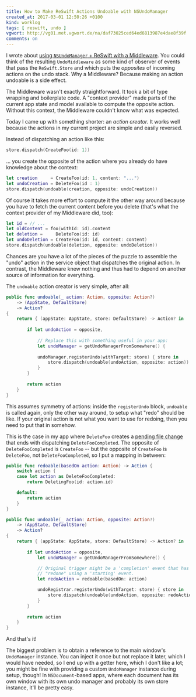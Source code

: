 ```yaml
---
title: How to Make ReSwift Actions Undoable with NSUndoManager
created_at: 2017-03-01 12:50:26 +0100
kind: worklog
tags: [ reswift, undo ]
vgwort: http://vg01.met.vgwort.de/na/daf73025ced64ed6813987e4dae8f39f
comments: on
---
```


I wrote about [using `NSUndoManager` + ReSwift with a Middleware](/posts/2016/08/reswift-undo-middleware/). You could think of the resulting `UndoMiddleware` as some kind of observer of events that pass the `ReSwift.Store` and which puts the _opposites_ of incoming actions on the undo stack. Why a Middleware? Because making an action undoable is a side effect.

The Middleware wasn't exactly straightforward. It took a bit of type wrapping and boilerplate code. A "context provider" made parts of the current app state and model available to compute the opposite action. Without this context, the Middleware couldn't know what was expected.

Today I came up with something shorter: an _action creator._ It works well because the actions in my current project are simple and easily reversed.

Instead of dispatching an action like this:

```swift
store.dispatch(CreateFoo(id: 1))
```

... you create the opposite of the action where you already do have knowledge about the context:
    
```swift
let creation     = CreateFoo(id: 1, content: "...")
let undoCreation = DeleteFoo(id : 1)
store.dispatch(undoable(creation, opposite: undoCreation))
```

Of course it takes more effort to compute it the other way around because you have to fetch the current content before you delete (that's what the context provider of my Middleware did, too):
    
```swift
let id = // ...
let oldContent = foo(withId: id).content
let deletion =     DeleteFoo(id: id)
let undoDeletion = CreateFoo(id: id, content: content)
store.dispatch(undoable(deletion, opposite: undoDeletion))
```

Chances are you have a lot of the pieces of the puzzle to assemble the "undo" action in the service object that dispatches the original action. In contrast, the Middleware knew nothing and thus had to depend on another source of information for everything.

The `undoable` action creator is very simple, after all:

```swift
public func undoable(_ action: Action, opposite: Action?)
    -> (AppState, DefaultStore)
    -> Action?
{
    return { (appState: AppState, store: DefaultStore) -> Action? in
    
        if let undoAction = opposite,
            
            // Replace this with something useful in your app:
            let undoManager = getUndoManagerFromSomewhere() {
            
            undoManager.registerUndo(withTarget: store) { store in
                store.dispatch(undoable(undoAction, opposite: action))
            }
        }
    
        return action
    }
}
```

This assumes symmetry of actions: inside the `registerUndo` block, `undoable` is called again, only the other way around, to setup what "redo" should be like. If your original action is not what you want to use for redoing, then you need to put that in somehow.

This is the case in my app where `DeleteFoo` creates a [pending file change](/posts/2017/02/reswift-enqueue-file-changes/) that ends with dispatching `DeleteFooCompleted`. The opposite of `DeleteFooCompleted` is `CreateFoo` -- but the opposite of `CreateFoo` is `DeleteFoo`, not `DeleteFooCompleted`, so I put a mapping in between:

```swift
public func redoable(basedOn action: Action) -> Action {
    switch action {
    case let action as DeleteFooCompleted:
        return DeletingFoo(id: action.id)

    default:
        return action
    }
}

public func undoable(_ action: Action, opposite: Action?)
    -> (AppState, DefaultStore)
    -> Action?
{
    return { (appState: AppState, store: DefaultStore) -> Action? in
    
        if let undoAction = opposite,
            let undoManager = getUndoManagerFromSomewhere() {

            // Original trigger might be a 'completion' event that has to be
            // "redone" using a 'starting' event.
            let redoAction = redoable(basedOn: action)

            undoRegistrar.registerUndo(withTarget: store) { store in
                store.dispatch(undoable(undoAction, opposite: redoAction))
            }
        }
    
        return action
    }
}
```

And that's it!

The biggest problem is to obtain a reference to the main window's `UndoManager` instance. You can inject it once but not replace it later, which I would have needed, so I end up with a getter here, which I don't like a lot; you might be fine with providing a custom `UndoManager` instance during setup, though! In `NSDocument`-based apps, where each document has its own window with its own undo manager and probably its own store instance, it'll be pretty easy.

